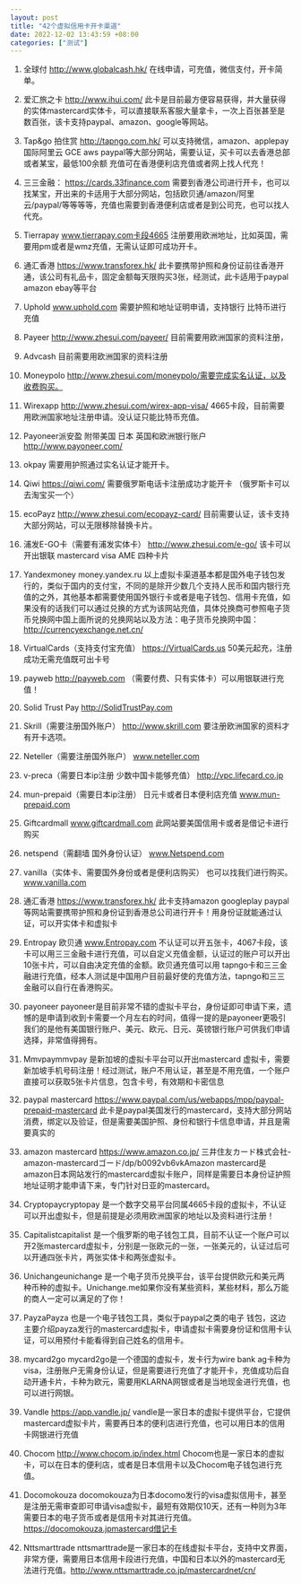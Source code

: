 ```yaml
---
layout: post
title: "42个虚拟信用卡开卡渠道"
date: 2022-12-02 13:43:59 +08:00
categories: ["测试"]
---
```


1. 全球付
http://www.globalcash.hk/
在线申请，可充值，微信支付，开卡简单。

2. 爱汇旅之卡
http://www.ihui.com/
此卡是目前最方便容易获得，并大量获得的实体mastercard实体卡，可以直接联系客服大量拿卡，一次上百张甚至是数百张，该卡支持paypal、amazon、google等网站。

3. Tap&go 拍住赏
http://tapngo.com.hk/
可以支持微信，amazon、applepay 国际阿里云 GCE aws paypal等大部分网站，需要认证，买卡可以去香港总部或者某宝，最低100余额 充值可在香港便利店充值或者网上找人代充！

4. 三三金融：
https://cards.33finance.com
需要到香港公司进行开卡，也可以找某宝，开出来的卡适用于大部分网站，包括欧贝通/amazon/阿里云/paypal/等等等等，充值也需要到香港便利店或者是到公司充，也可以找人代充。

5. Tierrapay
www.tierrapay.com卡段4665
注册要用欧洲地址，比如英国，需要用pm或者是wmz充值，无需认证即可成功开卡。

6. 通汇香港
https://www.transforex.hk/
此卡要携带护照和身份证前往香港开通，该公司有礼品卡，固定金额每天限购买3张，经测试，此卡适用于paypal amazon ebay等平台

7. Uphold www.uphold.com
需要护照和地址证明申请，支持银行 比特币进行充值

8. Payeer
http://www.zhesui.com/payeer/
目前需要用欧洲国家的资料注册，

9. Advcash
目前需要用欧洲国家的资料注册

10. Moneypolo
http://www.zhesui.com/moneypolo/需要完成实名认证，以及收费购买。

11. Wirexapp
http://www.zhesui.com/wirex-app-visa/
4665卡段，目前需要用欧洲国家地址注册申请。没认证只能比特币充值。

12. Payoneer派安盈
附带美国 日本 英国和欧洲银行账户
http://www.payoneer.com/

13. okpay
需要用护照通过实名认证才能开卡。

14. Qiwi
https://qiwi.com/
需要俄罗斯电话卡注册成功才能开卡 （俄罗斯卡可以去淘宝买一个）

15. ecoPayz
http://www.zhesui.com/ecopayz-card/
目前需要认证，该卡支持大部分网站，可以无限移除替换卡片。

16. 浦发E-GO卡（需要有浦发实体卡）
http://www.zhesui.com/e-go/
该卡可以开出银联 mastercard visa AME 四种卡片

17. Yandexmoney
money.yandex.ru
以上虚拟卡渠道基本都是国外电子钱包发行的，类似于国内的支付宝，不同的是除开少数几个支持人民币和国内银行充值的之外，其他基本都需要使用国外银行卡或者是电子钱包、信用卡充值，如果没有的话我们可以通过兑换的方式为该网站充值，具体兑换商可参照电子货币兑换网中国上面所说的兑换网站以及方法：电子货币兑换网中国：http://currencyexchange.net.cn/

18. VirtualCards（支持支付宝充值）
https://VirtualCards.us
50美元起充，注册成功无需充值既可出卡号

19. payweb
http://payweb.com
（需要付费、只有实体卡）可以用银联进行充值！

20. Solid Trust Pay
http://SolidTrustPay.com

21. Skrill（需要注册国外账户）
http://www.skrill.com
要注册欧洲国家的资料才有开卡选项。

22. Neteller（需要注册国外账户）
www.neteller.com

23. v-preca（需要日本ip注册 少数中国卡能够充值）
http://vpc.lifecard.co.jp

24. mun-prepaid（需要日本ip注册）
日元卡或者日本便利店充值
www.mun-prepaid.com

25. Giftcardmall
www.giftcardmall.com
此网站要美国信用卡或者是借记卡进行购买

26. netspend（需翻墙 国外身份认证）
www.Netspend.com

27. vanilla（实体卡、需要国外身份或者是便利店购买）
也可以找我们进行购买。
www.vanilla.com

28. 通汇香港
https://www.transforex.hk/
此卡支持amazon googleplay paypal 等网站需要携带护照和身份证到香港总公司进行开卡！用身份证就能通过认证，可以开实体卡和虚拟卡

29. Entropay 欧贝通
www.Entropay.com
不认证可以开五张卡，4067卡段，该卡可以用三三金融卡进行充值，可以自定义充值金额，认证过的账户可以开出10张卡片，可以自由决定充值的金额。欧贝通充值可以用 tapngo卡和三三金融进行充值，经本人测试是中国用户目前最好使的充值方法，tapngo和三三金融可以自行在香港购买。

30. payoneer
payoneer是目前非常不错的虚拟卡平台，身份证即可申请下来，遗憾的是申请到收到卡需要一个月左右的时间，值得一提的是payoneer更吸引我们的是他有美国银行账户、美元、欧元、日元、英镑银行账户可供我们申请选择，非常值得拥有。

31. Mmvpaymmvpay
是新加坡的虚拟卡平台可以开出mastercard 虚拟卡，需要新加坡手机号码注册！经过测试，账户不用认证，甚至是不用充值，一个账户直接可以获取5张卡片信息，包含卡号，有效期和卡密信息

32. paypal mastercard
https://www.paypal.com/us/webapps/mpp/paypal-prepaid-mastercard
此卡是paypal美国发行的mastercard，支持大部分网站消费，绑定以及验证，但是需要美国护照、身份和银行卡信息申请，并且是需要真实的

33. amazon mastercard
https://www.amazon.co.jp/
三井住友カード株式会社-amazon-mastercardゴード/dp/b0092vb6vkAmazon mastercard是amazon日本网站发行的mastercard虚拟卡账户，同样是需要日本身份证护照地址证明才能申请下来，专门针对日亚的mastercard。

34. Cryptopaycryptopay
是一个数字交易平台同属4665卡段的虚拟卡，不认证可以开出虚拟卡，但是前提是必须用欧洲国家的地址以及资料进行注册！

35. Capitalistcapitalist
是一个俄罗斯的电子钱包工具，目前不认证一个账户可以开2张mastercard虚拟卡，分别是一张欧元的一张，一张美元的，认证过后可以开通四张卡片，两张实体卡和两张虚拟卡。

36. Unichangeunichange
是一个电子货币兑换平台，该平台提供欧元和美元两种币种的虚拟卡。Unichange.me如果你没有某些资料，某些材料，那么万能的商人一定可以满足的了你！

37. PayzaPayza
也是一个电子钱包工具，类似于paypal之类的电子 钱包，这边主要介绍payza发行的mastercard虚拟卡，申请虚拟卡需要身份证和信用卡认证，可以用预付卡能看得到自己姓名的信用卡。

38. mycard2go
mycard2go是一个德国的虚拟卡，发卡行为wire bank ag卡种为visa，注册账户无需身份认证，但是需要进行充值了才能开卡，充值成功后自动开通卡片，卡种为欧元，需要用KLARNA网银或者是当地现金进行充值，也可以进行网银。

39. Vandle
https://app.vandle.jp/
vandle是一家日本的虚拟卡提供平台，它提供mastercard虚拟卡片，需要再日本的便利店进行充值，也可以用日本的信用卡网银进行充值

40. Chocom
http://www.chocom.jp/index.html
Chocom也是一家日本的虚拟卡，可以在日本的便利店，或者是日本信用卡以及Chocom电子钱包进行充值。

41. Docomokouza
docomokouza为日本docomo发行的visa虚拟信用卡，甚至是注册无需审查即可申请visa虚拟卡，最短有效期仅10天，还有一种则为3年需要日本的电子货币或者是信用卡对其进行充值。
https://docomokouza.jpmastercard借记卡

42. Nttsmarttrade
nttsmarttrade是一家日本的在线虚拟卡平台，支持中文界面，非常方便，需要用日本信用卡段进行充值，中国和日本以外的mastercard无法进行充值。http://www.nttsmarttrade.co.jp/mastercardnet/cn/